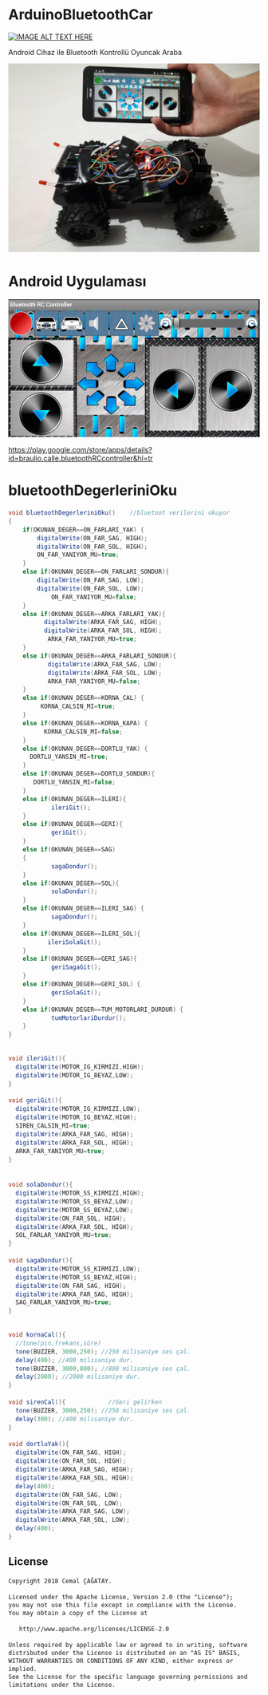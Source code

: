 
# ArduinoBluetoothCar

[![IMAGE ALT TEXT HERE](https://img.youtube.com/vi/YOUTUBE_VIDEO_ID_HERE/0.jpg)](https://www.youtube.com/watch?v=XFa0GdwFMus)


Android Cihaz ile Bluetooth Kontrollü Oyuncak Araba

<img src="https://github.com/cemalcagatay/ArduinoBluetoothCar/blob/master/project.jpg"/>


# Android Uygulaması
<img src="https://github.com/cemalcagatay/ArduinoBluetoothCar/blob/master/android_app.PNG"/>

https://play.google.com/store/apps/details?id=braulio.calle.bluetoothRCcontroller&hl=tr


# bluetoothDegerleriniOku

```java
void bluetoothDegerleriniOku()    //bluetoot verilerini okuyor
{
    if(OKUNAN_DEGER==ON_FARLARI_YAK) {
        digitalWrite(ON_FAR_SAG, HIGH); 
        digitalWrite(ON_FAR_SOL, HIGH); 
        ON_FAR_YANIYOR_MU=true;
    }
    else if(OKUNAN_DEGER==ON_FARLARI_SONDUR){
        digitalWrite(ON_FAR_SAG, LOW); 
        digitalWrite(ON_FAR_SOL, LOW); 
            ON_FAR_YANIYOR_MU=false;
    }
    else if(OKUNAN_DEGER==ARKA_FARLARI_YAK){
          digitalWrite(ARKA_FAR_SAG, HIGH); 
          digitalWrite(ARKA_FAR_SOL, HIGH);
           ARKA_FAR_YANIYOR_MU=true;
    }
    else if(OKUNAN_DEGER==ARKA_FARLARI_SONDUR){    
           digitalWrite(ARKA_FAR_SAG, LOW); 
           digitalWrite(ARKA_FAR_SOL, LOW);
           ARKA_FAR_YANIYOR_MU=false;
    }
    else if(OKUNAN_DEGER==KORNA_CAL) {
         KORNA_CALSIN_MI=true;
    }
    else if(OKUNAN_DEGER==KORNA_KAPA) {
          KORNA_CALSIN_MI=false;
    }
    else if(OKUNAN_DEGER==DORTLU_YAK) {
      DORTLU_YANSIN_MI=true;
    }
    else if(OKUNAN_DEGER==DORTLU_SONDUR){
       DORTLU_YANSIN_MI=false;
    }
    else if(OKUNAN_DEGER==ILERI){
            ileriGit();
    }
    else if(OKUNAN_DEGER==GERI){
            geriGit();
    }
    else if(OKUNAN_DEGER==SAG)
    {
            sagaDondur();
    }
    else if(OKUNAN_DEGER==SOL){
            solaDondur();
    }
    else if(OKUNAN_DEGER==ILERI_SAG) {
            sagaDondur();
    }
    else if(OKUNAN_DEGER==ILERI_SOL){
           ileriSolaGit();
    }
    else if(OKUNAN_DEGER==GERI_SAG){
            geriSagaGit();
    }
    else if(OKUNAN_DEGER==GERI_SOL) {
            geriSolaGit();
    }
    else if(OKUNAN_DEGER==TUM_MOTORLARI_DURDUR) {
            tumMotorlariDurdur();
    }
}

```




```java

void ileriGit(){
  digitalWrite(MOTOR_IG_KIRMIZI,HIGH);
  digitalWrite(MOTOR_IG_BEYAZ,LOW);
}

void geriGit(){
  digitalWrite(MOTOR_IG_KIRMIZI,LOW);
  digitalWrite(MOTOR_IG_BEYAZ,HIGH);
  SIREN_CALSIN_MI=true;
  digitalWrite(ARKA_FAR_SAG, HIGH); 
  digitalWrite(ARKA_FAR_SOL, HIGH); 
  ARKA_FAR_YANIYOR_MU=true;
}


void solaDondur(){
  digitalWrite(MOTOR_SS_KIRMIZI,HIGH);
  digitalWrite(MOTOR_SS_BEYAZ,LOW);
  digitalWrite(MOTOR_SS_BEYAZ,LOW);  
  digitalWrite(ON_FAR_SOL, HIGH); 
  digitalWrite(ARKA_FAR_SOL, HIGH);
  SOL_FARLAR_YANIYOR_MU=true;
}

void sagaDondur(){
  digitalWrite(MOTOR_SS_KIRMIZI,LOW);
  digitalWrite(MOTOR_SS_BEYAZ,HIGH);
  digitalWrite(ON_FAR_SAG, HIGH); 
  digitalWrite(ARKA_FAR_SAG, HIGH);
  SAG_FARLAR_YANIYOR_MU=true;
}


```




```java

void kornaCal(){
  //tone(pin,frekans,süre)
  tone(BUZZER, 3000,250); //250 milisaniye ses çal.
  delay(400); //400 milisaniye dur.
  tone(BUZZER, 3000,800); //800 milisaniye ses çal.
  delay(2000); //2000 milisaniye dur.   
}

void sirenCal(){            //Geri gelirken
  tone(BUZZER, 3000,250); //250 milisaniye ses çal.
  delay(300); //400 milisaniye dur.  
}

void dortluYak(){
  digitalWrite(ON_FAR_SAG, HIGH);
  digitalWrite(ON_FAR_SOL, HIGH);
  digitalWrite(ARKA_FAR_SAG, HIGH);
  digitalWrite(ARKA_FAR_SOL, HIGH);
  delay(400);
  digitalWrite(ON_FAR_SAG, LOW);
  digitalWrite(ON_FAR_SOL, LOW);
  digitalWrite(ARKA_FAR_SAG, LOW);
  digitalWrite(ARKA_FAR_SOL, LOW);
  delay(400);
}

```

License
--------

    Copyright 2018 Cemal ÇAĞATAY.

    Licensed under the Apache License, Version 2.0 (the "License");
    you may not use this file except in compliance with the License.
    You may obtain a copy of the License at

       http://www.apache.org/licenses/LICENSE-2.0

    Unless required by applicable law or agreed to in writing, software
    distributed under the License is distributed on an "AS IS" BASIS,
    WITHOUT WARRANTIES OR CONDITIONS OF ANY KIND, either express or implied.
    See the License for the specific language governing permissions and
    limitations under the License.

